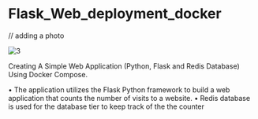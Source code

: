 # Flask_Web_deployment_docker

// adding a photo

![3](https://github.com/user-attachments/assets/49474283-e3c2-4f5c-bc13-3af25a738126)



Creating A Simple Web Application (Python, Flask and Redis Database) Using Docker Compose.


• The application utilizes the Flask Python framework to build a web application
that counts the number of visits to a website.
• Redis database is used for the database tier to keep track of the the counter
